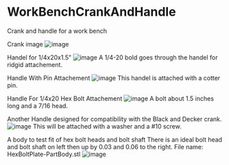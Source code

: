 # WorkBenchCrankAndHandle
Crank and handle for a work bench

Crank image
![image](https://github.com/ForrestErickson/WorkBenchCrankAndHandle/assets/5836181/9a0cd98b-8006-47fd-bc0d-d2362be96418)

Handel for 1/4x20x1.5"
![image](https://github.com/ForrestErickson/WorkBenchCrankAndHandle/assets/5836181/71aeaf7b-8c45-44bb-af2a-897c60dfbb0b)
A 1/4-20 bold goes through the handel for ridgid attachement.

Handle With Pin Attachement 
![image](https://github.com/ForrestErickson/WorkBenchCrankAndHandle/assets/5836181/53397e59-7c8b-4429-8bd2-460c360c2df1)
This handel is attached with a cotter pin.

Handle For 1/4x20 Hex Bolt Attachement
![image](https://github.com/ForrestErickson/WorkBenchCrankAndHandle/assets/5836181/49c40f80-4270-4179-b30d-4e3fbb510866)
A bolt about 1.5 inches long and a 7/16 head.

Another Handle designed for compatibility with the Black and Decker crank.
![image](https://github.com/ForrestErickson/WorkBenchCrankAndHandle/assets/5836181/179bc3a7-a382-4b3d-8d06-59079655935e)
This will be attached with a washer and a #10 screw.


A body to test fit of hex bolt heads and bolt shaft
There is an ideal bolt head and bolt shaft on left then up by 0.03 and 0.06 to the right.
File name: HexBoltPlate-PartBody.stl
![image](https://github.com/ForrestErickson/WorkBenchCrankAndHandle/assets/5836181/a5edaa4d-3a7b-465a-b637-c26d598c7758)

